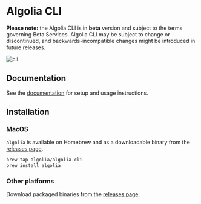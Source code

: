 # Algolia CLI

**Please note:** the Algolia CLI is in **beta** version and subject to the terms governing Beta Services. Algolia CLI may be subject to change or discontinued, and backwards-incompatible changes might be introduced in future releases.

![cli](https://user-images.githubusercontent.com/5702266/153008646-1fd8fbf2-4a4d-4421-b2f2-0886487f3e27.png)

## Documentation

See the [documentation](https://algolia.com/doc/tools/cli/) for setup and usage instructions.

## Installation

### MacOS

`algolia` is available on Homebrew and as a downloadable binary from the [releases page](https://github.com/algolia/cli/releases).

```bash
brew tap algolia/algolia-cli
brew install algolia
```

### Other platforms

Download packaged binaries from the [releases page](https://github.com/algolia/cli/releases).
